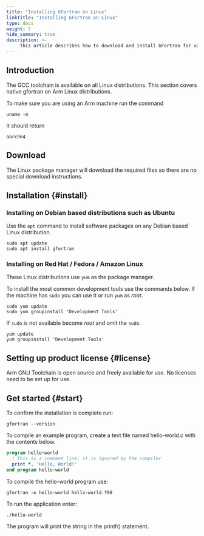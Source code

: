 ```yaml
---
title: "Installing GFortran on Linux"
linkTitle: "Installing GFortran on Linux"
type: docs
weight: 5
hide_summary: true
description: >-
     This article describes how to download and install GFortran for various Linux distributions.
---
```


## Introduction

The GCC toolchain is available on all Linux distributions. This section covers native gfortran on Arm Linux distributions.

To make sure you are using an Arm machine run the command

```console
uname -m
```

It should return
```console
aarch64
```

## Download 

The Linux package manager will download the required files so there are no special download instructions.

## Installation {#install}

### Installing on Debian based distributions such as Ubuntu

Use the `apt` command to install software packages on any Debian based Linux distribution.

```console
sudo apt update
sudo apt install gfortran
```

### Installing on Red Hat / Fedora / Amazon Linux

These Linux distributions use `yum` as the package manager. 

To install the most common development tools use the commands below. If the machine has `sudo` you can use it or run `yum` as _root_.

```console
sudo yum update
sudo yum groupinstall 'Development Tools'
```

If `sudo` is not available become _root_ and omit the `sudo`.

```console
yum update
yum groupinstall 'Development Tools'
```

## Setting up product license {#license}

Arm GNU Toolchain is open source and freely available for use. No licenses need to be set up for use.

## Get started {#start}

To confirm the installation is complete run:

```console
gfortran --version
```

To compile an example program, create a text file named hello-world.c with the contents below.

```fortran
program hello-world
  ! This is a comment line; it is ignored by the compiler
  print *, 'Hello, World!'
end program hello-world
```

To compile the hello-world program use:

```console
gfortran -o hello-world hello-world.f90
```

To run the application enter:

```console
./hello-world
```

The program will print the string in the printf() statement.

